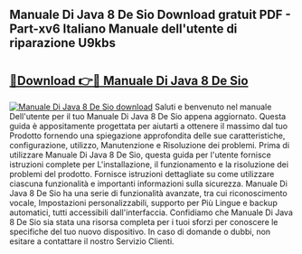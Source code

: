 ## Manuale Di Java 8 De Sio Download gratuit PDF - Part-xv6 Italiano Manuale dell'utente di riparazione U9kbs

# <h2><a href="http://dffrqni.blite.top/?on=Manuale+Di+Java+8+De+Sio">🔗Download 👉🔴 Manuale Di Java 8 De Sio</a></h2>

[![Manuale Di Java 8 De Sio download](https://i.imgur.com/lujVjoI.png)](http://dffrqni.blite.top/?on=Manuale+Di+Java+8+De+Sio)
Saluti e benvenuto nel manuale Dell'utente per il tuo Manuale Di Java 8 De Sio appena aggiornato. Questa guida è appositamente progettata per aiutarti a ottenere il massimo dal tuo Prodotto fornendo una spiegazione approfondita delle sue caratteristiche, configurazione, utilizzo, Manutenzione e Risoluzione dei problemi. Prima di utilizzare Manuale Di Java 8 De Sio, questa guida per l'utente fornisce istruzioni complete per L'installazione, il funzionamento e la risoluzione dei problemi del prodotto. Fornisce istruzioni dettagliate su come utilizzare ciascuna funzionalità e importanti informazioni sulla sicurezza. Manuale Di Java 8 De Sio ha una serie di funzionalità avanzate, tra cui riconoscimento vocale, Impostazioni personalizzabili, supporto per Più Lingue e backup automatici, tutti accessibili dall'interfaccia. Confidiamo che Manuale Di Java 8 De Sio sia stata una risorsa completa per i tuoi sforzi per conoscere le specifiche del tuo nuovo dispositivo. In caso di domande o dubbi, non esitare a contattare il nostro Servizio Clienti.
